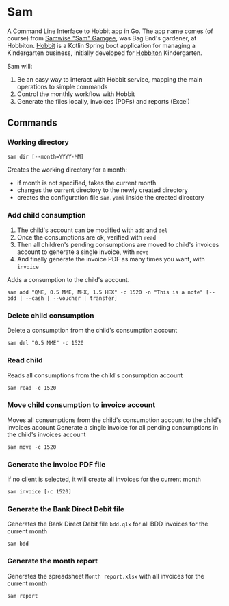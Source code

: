 # Sam

A Command Line Interface to Hobbit app in Go. The app name comes (of course) from [Samwise "Sam" Gamgee](https://en.wikipedia.org/wiki/Samwise_Gamgee), was Bag End's gardener, at Hobbiton.
[Hobbit](https://github.com/pjover/hobbit) is a Kotlin Spring boot application for managing a Kindergarten business, initially developed for [Hobbiton](http://www.hobbiton.es/) Kindergarten.

Sam will:

1. Be an easy way to interact with Hobbit service, mapping the main operations to simple commands
2. Control the monthly workflow with Hobbit
3. Generate the files locally, invoices (PDFs) and reports (Excel)

## Commands

### Working directory

`sam dir [--month=YYYY-MM]`

Creates the working directory for a month:

- if month is not specified, takes the current month
- changes the current directory to the newly created directory
- creates the configuration file `sam.yaml` inside the created directory


### Add child consumption

1. The child's account can be modified with `add` and `del`
2. Once the consumptions are ok, verified with `read`
3. Then all children's pending consumptions are moved to child's invoices account to generate a single invoice, with `move`
4. And finally generate the invoice PDF as many times you want, with `invoice`

Adds a consumption to the child's account.

`sam add "QME, 0.5 MME, MHX, 1.5 HEX" -c 1520 -n "This is a note" [--bdd | --cash | --voucher | transfer]`


### Delete child consumption

Delete a consumption from the child's consumption account

`sam del "0.5 MME" -c 1520`


### Read child

Reads all consumptions from the child's consumption account

`sam read -c 1520`


### Move child consumption to invoice account

Moves all consumptions from the child's consumption account to the child's invoices account
Generate a single invoice for all pending consumptions in the child's invoices account

`sam move -c 1520`


### Generate the invoice PDF file

If no client is selected, it will create all invoices for the current month

`sam invoice [-c 1520]`


### Generate the Bank Direct Debit file

Generates the Bank Direct Debit file `bdd.q1x` for all BDD invoices for the current month

`sam bdd`


### Generate the month report

Generates the spreadsheet `Month report.xlsx` with all invoices for the current month

`sam report`